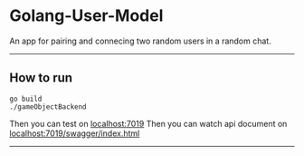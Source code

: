 # Golang-User-Model

An app for pairing and connecing two random users in a random chat.

---
## How to run
    go build
    ./gameObjectBackend

Then you can test on [localhost:7019](localhost:7019)
Then you can watch api document on [localhost:7019/swagger/index.html](localhost:7019/swagger/index.html)

---

